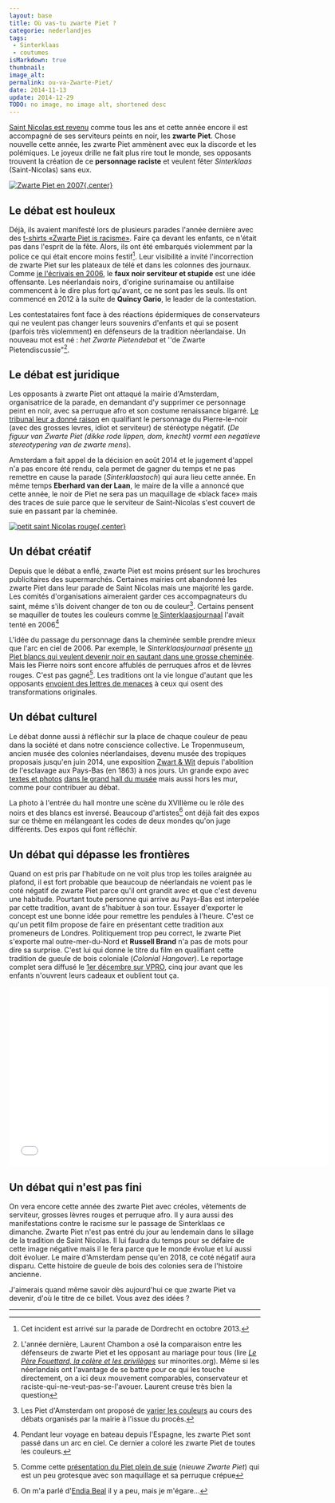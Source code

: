 ```yaml
---
layout: base
title: Où vas-tu zwarte Piet ?
categorie: nederlandjes
tags: 
 - Sinterklaas
 - coutumes
isMarkdown: true
thumbnail: 
image_alt: 
permalink: ou-va-Zwarte-Piet/
date: 2014-11-13
update: 2014-12-29
TODO: no image, no image alt, shortened desc
---
```


[Saint Nicolas est revenu](/saint-nicolas-est-revenu-sinterklaas-is-terug) comme tous les ans et cette année encore il est accompagné de ses serviteurs peints en noir, les **zwarte Piet**. Chose nouvelle cette année, les zwarte Piet ammènent avec eux la discorde et les polémiques. Le joyeux drille ne fait plus rire tout le monde, ses opposants trouvent la création de ce **personnage raciste** et veulent fêter *Sinterklaas* (Saint-Nicolas) sans eux.

[![Zwarte Piet en 2007](Zwarte-Piet-img_3749carre800.jpg){.center}](https://commons.wikimedia.org/wiki/File:Zwarte-Piet-img_3749carre800.jpg)

## Le débat est houleux
Déjà, ils avaient manifesté lors de plusieurs parades l'année dernière avec des [t-shirts «Zwarte Piet is racisme»](http://zwartepietisracisme.tumblr.com/post/13611051074/dordrecht-pic-by-mimi-young). Faire ça devant les enfants, ce n'était pas dans l'esprit de la fête. Alors, ils ont été embarqués violemment par la police ce qui était encore moins festif[^1]. Leur visibilité a invité l'incorrection de zwarte Piet sur les plateaux de télé et dans les colonnes des journaux. Comme [je l'écrivais en 2006](http://meinamsterdam.nl/qui-est-tu-zwarte-piet), le **faux noir serviteur et stupide** est une idée offensante. Les néerlandais noirs, d'origine surinamaise ou antillaise commencent à le dire plus fort qu'avant, ce ne sont pas les seuls. Ils ont commencé en 2012 à la suite de **Quincy Gario**, le leader de la contestation. 

<!--excerpt-->

Les contestataires font face à des réactions épidermiques de conservateurs qui ne veulent pas changer leurs souvenirs d'enfants et qui se posent (parfois très violemment) en défenseurs de la tradition néerlandaise. Un nouveau mot est né : *het Zwarte Pietendebat* et ''de Zwarte Pietendiscussie"[^2].

## Le débat est juridique
Les opposants à zwarte Piet ont attaqué la mairie d'Amsterdam, organisatrice de la parade, en demandant d'y supprimer ce personnage peint en noir, avec sa perruque afro et son costume renaissance bigarré. [Le tribunal leur a donné raison](http://www.rechtspraak.nl/Organisatie/Rechtbanken/Amsterdam/Nieuws/Pages/Burgemeester-moet-vergunning-Sinterklaasintocht-herzien.aspx) en qualifiant le personnage du Pierre-le-noir (avec des grosses levres, idiot et serviteur) de stéréotype négatif. (*De figuur van Zwarte Piet (dikke rode lippen, dom, knecht) vormt een negatieve stereotypering van de zwarte mens*).

Amsterdam a fait appel de la décision en août 2014 et le jugement d'appel n'a pas encore été rendu, cela permet de gagner du temps et ne pas remettre en cause la parade (*Sinterklaastoch*) qui aura lieu cette année. En même temps **Eberhard van der Laan**, le maire de la ville a annoncé que cette année, le noir de Piet ne sera pas un maquillage de «black face» mais des traces de suie parce que le serviteur de Saint-Nicolas s'est couvert de suie en passant par la cheminée.

[![petit saint Nicolas rouge](Kleinje-Sinterklaas.jpg){.center}](https://www.flickr.com/photos/13274211@N00/2044474482/)

## Un débat créatif
Depuis que le débat a enflé, zwarte Piet est moins présent sur les brochures publicitaires des supermarchés. Certaines mairies ont abandonné les zwarte Piet dans leur parade de Saint Nicolas mais une majorité les garde. Les comités d'organisations aimeraient garder ces accompagnateurs du saint, même s'ils doivent changer de ton ou de couleur[^3]. Certains pensent se maquiller de toutes les couleurs comme [le Sinterklaasjournaal](/sinterklaas-est-arrive) l'avait tenté en 2006[^4] 

L'idée du passage du personnage dans la cheminée semble prendre mieux que l'arc en ciel de 2006. Par exemple, le *Sinterklaasjournaal* présente [un Piet blancs qui veulent devenir noir en sautant dans une grosse cheminée](http://nos.nl/artikel/721149-witte-pieten-in-sinterklaasjournaal.html). Mais les Pierre noirs sont encore affublés de perruques afros et de lèvres rouges. C'est pas gagné[^5]. Les traditions ont la vie longue d'autant que les opposants [envoient des lettres de menaces](http://www.lexpress.fr/actualites/1/styles/accuse-de-racisme-l-acolyte-noir-de-saint-nicolas-passe-sous-le-scalpel_1612084.html) à ceux qui osent des transformations originales.

## Un débat culturel
Le débat donne aussi à réfléchir sur la place de chaque couleur de peau dans la société et dans notre conscience collective. Le Tropenmuseum, ancien musée des colonies néerlandaises, devenu musée des tropiques proposais jusqu'en juin 2014, une exposition [Zwart & Wit](http://tropenmuseum.nl/nl/tentoonstelling/zwart-en-wit) depuis l'abolition de l'esclavage aux Pays-Bas (en 1863) à nos jours. Un grande expo avec [textes et photos](http://imgur.com/a/sGi9f) [dans le grand hall du musée](http://burobraak.nl/2014/05/08/emancipation-in-black-white/) mais aussi hors les mur, comme pour contribuer au débat.

La photo à l'entrée du hall montre une scène du XVIIIème ou le rôle des noirs et des blancs est inversé. Beaucoup d'artistes[^6] ont déjà fait des expos sur ce thème en mélangeant les codes de deux mondes qu'on juge différents. Des expos qui font réfléchir.

## Un débat qui dépasse les frontières
Quand on est pris par l'habitude on ne voit plus trop les toiles araignée au plafond, il est fort probable que beaucoup de néerlandais ne voient pas le coté négatif de zwarte Piet parce qu'il ont grandit avec et que c'est devenu une habitude. Pourtant toute personne qui arrive au Pays-Bas est interpelée par cette tradition, avant de s'habituer à son tour. Essayer d'exporter le concept est une bonne idée pour remettre les pendules à l'heure. C'est ce qu'un petit film propose de faire en présentant cette tradition aux promeneurs de Londres. Politiquement trop peu correct, le zwarte Piet s'exporte mal outre-mer-du-Nord et **Russell Brand** n'a pas de mots pour dire sa surprise. C'est lui qui donne le titre du film en qualifiant cette tradition de gueule de bois coloniale (*Colonial Hangover*). Le reportage complet sera diffusé le [1er décembre sur VPRO](http://www.vpro.nl/speel.program.47434929.html), cinq jour avant que les enfants n'ouvrent leurs cadeaux et oublient tout ça.

<!-- HTML -->
<div class="flex flex-col items-center">
<iframe width="640" height="360" src="//www.youtube.com/embed/LBLBxb29maw" frameborder="0" allowfullscreen></iframe>
</div>
<!-- / HTML -->

## Un débat qui n'est pas fini
On vera encore cette année des zwarte Piet avec créoles, vêtements de serviteur, grosses lèvres rouges et perruque afro. Il y aura aussi des manifestations contre le racisme sur le passage de Sinterklaas ce dimanche. Zwarte Piet n'est pas entré du jour au lendemain dans le sillage de la tradition de Saint Nicolas. Il lui faudra du temps pour se défaire de cette image négative mais il le fera parce que le monde évolue et lui aussi doit évoluer. Le maire d'Amsterdam pense qu'en 2018, ce coté négatif aura disparu. Cette histoire de gueule de bois des colonies sera de l'histoire ancienne. 

J'aimerais quand même savoir dès aujourd'hui ce que zwarte Piet va devenir, d'où le titre de ce billet. Vous avez des idées ?

---
[^1]: Cet incident est arrivé sur la parade de Dordrecht en octobre 2013.
[^2]: L'année dernière, Laurent Chambon a osé la comparaison entre les défenseurs de zwarte Piet et les opposant au mariage pour tous (lire *[Le Père Fouettard, la colère et les privilèges](http://www.minorites.org/index.php/2-la-revue/1536-le-pere-fouettard-la-colere-et-les-privileges.html)* sur minorites.org). Même si les néerlandais ont l'avantage de se battre pour ce qui les touche directement, on a ici deux mouvement comparables, conservateur et raciste-qui-ne-veut-pas-se-l'avouer. Laurent creuse très bien la question
[^3]: Les Piet d'Amsterdam ont proposé de [varier les couleurs](http://www.nrc.nl/nieuws/2014/07/03/amsterdam-moet-intocht-met-zwarte-piet-opnieuw-bekijken/) au cours des débats organisés par la mairie à l'issue du procès.
[^4]: Pendant leur voyage en bateau depuis l'Espagne, les zwarte Piet sont passé dans un arc en ciel. Ce dernier a coloré les zwarte Piet de toutes les couleurs.
[^5]: Comme cette [présentation du Piet plein de suie](http://www.nieuws.nl/algemeen/20140617/Reacties-op-nieuwe-Zwarte-Piet-Centrum-voor-Volkscultuur-neemt-voorstel-Nieuwsnl-over) (*nieuwe Zwarte Piet*) qui est un peu grotesque avec son maquillage et sa perruque crépue
[^6]: On m'a parlé d'[Endia Beal](http://endiabeal.com/) il y a peu, mais je m'égare...

<!-- post notes:
http://seenthis.net/sites/364602 
http://burobraak.nl/2014/05/08/emancipation-in-black-white/ 
https://decorrespondent.nl/2045/15-dingen-om-te-onthouden-in-het-Zwarte-Pietendebat/155751510860-7cbe4090 
http://zwartepietisracisme.tumblr.com/post/19078386111
http://zwartepietisracisme.tumblr.com/post/15880762739
http://zwartepietisracisme.tumblr.com/post/13703698105
--->
